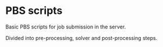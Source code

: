 PBS scripts
============

Basic PBS scripts for job submission in the server.

Divided into pre-processing, solver and post-processing steps.
